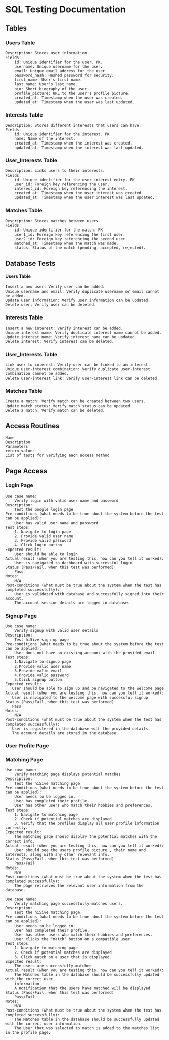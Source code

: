 # SQL Testing Documentation 
## Tables
### Users Table

    Description: Stores user information.
    Fields:
        id: Unique identifier for the user. PK.
        username: Unique username for the user.
        email: Unique email address for the user.
        password_hash: Hashed password for security.
        first_name: User's first name.
        last_name: User's last name.
        bio: Short biography of the user.
        profile_picture: URL to the user's profile picture.
        created_at: Timestamp when the user was created.
        updated_at: Timestamp when the user was last updated.

### Interests Table

    Description: Stores different interests that users can have.
    Fields:
        id: Unique identifier for the interest. PK
        name: Name of the interest.
        created_at: Timestamp when the interest was created.
        updated_at: Timestamp when the interest was last updated.

### User_Interests Table

    Description: Links users to their interests.
    Fields:
        id: Unique identifier for the user interest entry. PK
        user_id: Foreign key referencing the user.
        interest_id: Foreign key referencing the interest.
        created_at: Timestamp when the user interest was created.
        updated_at: Timestamp when the user interest was last updated.

### Matches Table

    Description: Stores matches between users.
    Fields:
        id: Unique identifier for the match. PK
        user1_id: Foreign key referencing the first user.
        user2_id: Foreign key referencing the second user.
        matched_at: Timestamp when the match was made.
        status: Status of the match (pending, accepted, rejected).

## Database Tests
#### Users Table

    Insert a new user: Verify user can be added.
    Unique username and email: Verify duplicate username or email cannot be added.
    Update user information: Verify user information can be updated.
    Delete user: Verify user can be deleted.

### Interests Table

    Insert a new interest: Verify interest can be added.
    Unique interest name: Verify duplicate interest name cannot be added.
    Update interest name: Verify interest name can be updated.
    Delete interest: Verify interest can be deleted.

### User_Interests Table

    Link user to interest: Verify user can be linked to an interest.
    Unique user-interest combination: Verify duplicate user-interest combination cannot be added.
    Delete user-interest link: Verify user-interest link can be deleted.

### Matches Table

    Create a match: Verify match can be created between two users.
    Update match status: Verify match status can be updated.
    Delete a match: Verify match can be deleted.


## Access Routines

    Name
    Description
    Parameters
    return values
    List of tests for verifying each access method



## Page Access
### Login Page
    Use case name:
        Verify login with valid user name and password
    Description:
        Test the Google login page
    Pre-conditions (what needs to be true about the system before the test can be applied):
        User has valid user name and password
    Test steps:
        1. Navigate to login page
        2. Provide valid user name
        3. Provide valid password
        4. Click login button
    Expected result:
        User should be able to login
    Actual result (when you are testing this, how can you tell it worked):
        User is navigated to dashboard with successful login
    Status (Pass/Fail, when this test was performed)
        Pass
    Notes:
        N/A
    Post-conditions (what must be true about the system when the test has completed successfully):
        User is validated with database and successfully signed into their account.
        The account session details are logged in database. 

### Signup Page
    Use case name:
        Verify signup with valid user details
    Description:
        Test hi5ive sign up page
    Pre-conditions (what needs to be true about the system before the test can be applied):
        User does not have an existing account with the provided email
    Test steps:
        1.Navigate to signup page
        2.Provide valid user name
        3.Provide valid email
        4.Provide valid password
        5.Click signup button
    Expected result:
       User should be able to sign up and be navigated to the welcome page
    Actual result (when you are testing this, how can you tell it worked):
       User is navigated to the welcome page with successful signup
    Status (Pass/Fail, when this test was performed)
       Pass
    Notes:
        N/A
    Post-conditions (what must be true about the system when the test has completed successfully):
       User is registered in the database with the provided details. 
       The account details are stored in the database.

### User Profile Page

### Matching Page
    Use case name:
        Verify matching page displays potential matches
    Description:
        Test the hi5ive matching page 
    Pre-conditions (what needs to be true about the system before the test can be applied):
        User needs to be logged in.
        User has completed their profile.
        User has other users who match their hobbies and preferences.
    Test steps:
        1. Navigate to matching page
        2. Check if potential matches are displayed
        3. Verify that the profiles display all user profile information correctly.
    Expected result:
        The matching page should display the potential matches with the correct info.
    Actual result (when you are testing this, how can you tell it worked):
        User should see the users profile picture , their name and interests, along with any other relevant info.
    Status (Pass/Fail, when this test was performed)
        Pass/Fail
    Notes:
        N/A
    Post-conditions (what must be true about the system when the test has completed successfully):
        The page retrieves the relevant user information from the database. 

    Use case name:
        Verify matching page successfully matches users. 
    Description:
        Test the hi5ive matching page.
    Pre-conditions (what needs to be true about the system before the test can be applied):
        User needs to be logged in.
        User has completed their profile.
        User has other users who match their hobbies and preferences.
        User clicks the "match" button on a compatible user
    Test steps:
        1. Navigate to matching page
        2. Check if potential matches are displayed
        3. Click match on a user that is displayed.
    Expected result:
        The users are successfully matched
    Actual result (when you are testing this, how can you tell it worked):
        The Matches table in the database should be successfully updated with the correct user    
        information
        A notification that the users have matched will be displayed
    Status (Pass/Fail, when this test was performed)
        Pass/Fail
    Notes:
        N/A
    Post-conditions (what must be true about the system when the test has completed successfully):
        The Matches table in the database should be successfully updated with the correct user information.
        The User that was selected to match is added to the matches list in the profile page.


 
